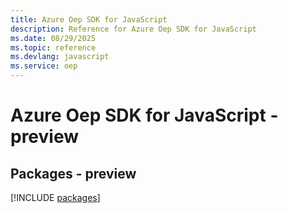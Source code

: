 ```yaml
---
title: Azure Oep SDK for JavaScript
description: Reference for Azure Oep SDK for JavaScript
ms.date: 08/29/2025
ms.topic: reference
ms.devlang: javascript
ms.service: oep
---
```

# Azure Oep SDK for JavaScript - preview
## Packages - preview
[!INCLUDE [packages](oep-index.md)]